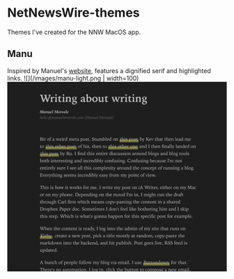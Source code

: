 # NetNewsWire-themes
Themes I've created for the NNW MacOS app.


## Manu

Inspired by Manuel's [website](https://manuelmoreale.com/), features a dignified serif and highlighted links.
![](/images/manu-light.png  | width=100) ![](/images/manu-dark.png)
